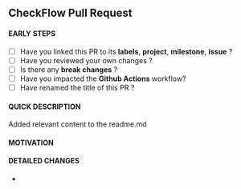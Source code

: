 ## CheckFlow Pull Request

<!-- Check this list before you begin. -->
#### EARLY STEPS

- [ ] Have you linked this PR to its **labels**, **project**, **milestone**, **issue** ?
- [ ] Have you reviewed your own changes ?
- [ ] Is there any **break changes** ?
- [ ] Have you impacted the **Github Actions** workflow?
- [ ] Have renamed the title of this PR ?

<!-- In a few words, explain the work done. -->
#### QUICK DESCRIPTION
Added relevant content to the readme.md

<!-- Explain why have you done these changes. -->
#### MOTIVATION


<!-- In detail, explain the work done. -->
#### DETAILED CHANGES
-